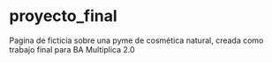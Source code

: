 # proyecto_final
Pagina de ficticia sobre una pyme de cosmética natural, creada como trabajo final para BA Multiplica 2.0
